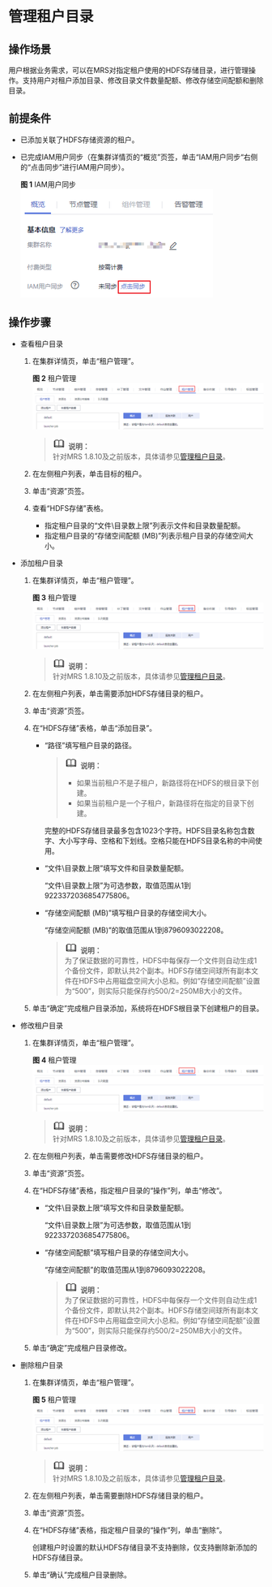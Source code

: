 # 管理租户目录<a name="ZH-CN_TOPIC_0173397655"></a>

## 操作场景<a name="section20357089194250"></a>

用户根据业务需求，可以在MRS对指定租户使用的HDFS存储目录，进行管理操作。支持用户对租户添加目录、修改目录文件数量配额、修改存储空间配额和删除目录。

## 前提条件<a name="section4564761919437"></a>

-   已添加关联了HDFS存储资源的租户。
-   已完成IAM用户同步（在集群详情页的“概览”页签，单击“IAM用户同步“右侧的“点击同步”进行IAM用户同步）。

    **图 1**  IAM用户同步<a name="zh-cn_topic_0173397652_zh-cn_topic_0173397557_zh-cn_topic_0173397554_zh-cn_topic_0173397446_fig147531617121511"></a>  
    ![](figures/IAM用户同步-6.png "IAM用户同步-6")


## 操作步骤<a name="section59639241194316"></a>

-   查看租户目录
    1.  在集群详情页，单击“租户管理”。

        **图 2**  租户管理<a name="fig66227278302"></a>  
        ![](figures/租户管理-9.png "租户管理-9")

        >![](public_sys-resources/icon-note.gif) **说明：**   
        >针对MRS 1.8.10及之前版本，具体请参见[管理租户目录](管理租户目录-151.md)。  

    2.  在左侧租户列表，单击目标的租户。
    3.  单击“资源”页签。
    4.  查看“HDFS存储”表格。
        -   指定租户目录的“文件\\目录数上限”列表示文件和目录数量配额。
        -   指定租户目录的“存储空间配额 \(MB\)”列表示租户目录的存储空间大小。


-   添加租户目录
    1.  在集群详情页，单击“租户管理”。

        **图 3**  租户管理<a name="fig34731332123113"></a>  
        ![](figures/租户管理-10.png "租户管理-10")

        >![](public_sys-resources/icon-note.gif) **说明：**   
        >针对MRS 1.8.10及之前版本，具体请参见[管理租户目录](管理租户目录-151.md)。  

    2.  在左侧租户列表，单击需要添加HDFS存储目录的租户。
    3.  单击“资源”页签。
    4.  在“HDFS存储”表格，单击“添加目录”。
        -   “路径”填写租户目录的路径。

            >![](public_sys-resources/icon-note.gif) **说明：**   
            >-   如果当前租户不是子租户，新路径将在HDFS的根目录下创建。  
            >-   如果当前租户是一个子租户，新路径将在指定的目录下创建。  

            完整的HDFS存储目录最多包含1023个字符。HDFS目录名称包含数字、大小写字母、空格和下划线。空格只能在HDFS目录名称的中间使用。

        -   “文件\\目录数上限”填写文件和目录数量配额。

            “文件\\目录数上限”为可选参数，取值范围从1到9223372036854775806。

        -   “存储空间配额 \(MB\)”填写租户目录的存储空间大小。

            “存储空间配额 \(MB\)”的取值范围从1到8796093022208。

            >![](public_sys-resources/icon-note.gif) **说明：**   
            >为了保证数据的可靠性，HDFS中每保存一个文件则自动生成1个备份文件，即默认共2个副本。HDFS存储空间球所有副本文件在HDFS中占用磁盘空间大小总和。例如“存储空间配额”设置为“500”，则实际只能保存约500/2=250MB大小的文件。  


    5.  单击“确定”完成租户目录添加，系统将在HDFS根目录下创建租户的目录。

-   修改租户目录
    1.  在集群详情页，单击“租户管理”。

        **图 4**  租户管理<a name="fig7728103511316"></a>  
        ![](figures/租户管理-11.png "租户管理-11")

        >![](public_sys-resources/icon-note.gif) **说明：**   
        >针对MRS 1.8.10及之前版本，具体请参见[管理租户目录](管理租户目录-151.md)。  

    2.  在左侧租户列表，单击需要修改HDFS存储目录的租户。
    3.  单击“资源”页签。
    4.  在“HDFS存储”表格，指定租户目录的“操作”列，单击“修改“。
        -   “文件\\目录数上限”填写文件和目录数量配额。

            “文件\\目录数上限”为可选参数，取值范围从1到9223372036854775806。

        -   “存储空间配额”填写租户目录的存储空间大小。

            “存储空间配额”的取值范围从1到8796093022208。

            >![](public_sys-resources/icon-note.gif) **说明：**   
            >为了保证数据的可靠性，HDFS中每保存一个文件则自动生成1个备份文件，即默认共2个副本。HDFS存储空间球所有副本文件在HDFS中占用磁盘空间大小总和。例如“存储空间配额”设置为“500”，则实际只能保存约500/2=250MB大小的文件。  


    5.  单击“确定”完成租户目录修改。

-   删除租户目录
    1.  在集群详情页，单击“租户管理”。

        **图 5**  租户管理<a name="fig2571113812317"></a>  
        ![](figures/租户管理-12.png "租户管理-12")

        >![](public_sys-resources/icon-note.gif) **说明：**   
        >针对MRS 1.8.10及之前版本，具体请参见[管理租户目录](管理租户目录-151.md)。  

    2.  在左侧租户列表，单击需要删除HDFS存储目录的租户。
    3.  单击“资源”页签。
    4.  在“HDFS存储”表格，指定租户目录的“操作”列，单击“删除“。

        创建租户时设置的默认HDFS存储目录不支持删除，仅支持删除新添加的HDFS存储目录。

    5.  单击“确认”完成租户目录删除。



